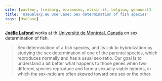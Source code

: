```yaml
---
site: [pasteur, freiburg, erasmusmc, elixir-it, belgium, genouest]
title: 'UseGalaxy.eu Use Case: Sex determination of fish species'
tags: [UseCase]
---
```


[__Joëlle Lafond__](https://bio.umontreal.ca/repertoire-departement/etudiants-aux-cycles-superieurs/joelle-lafond/) works at th [Université de Montréal, Canada](https://www.umontreal.ca/) 
on sex determination of fish.

> Sex determination of a fish species, and its link to hybridization by studying the sex determination of one of the parental species, which reproduces normally and has a usual sex-ratio. Our goal is to understand a bit better what happens to those genes when two different species reproduce and form a sexually viable hybrids, in which the sex-ratio are often skewed toward one sex or the other.